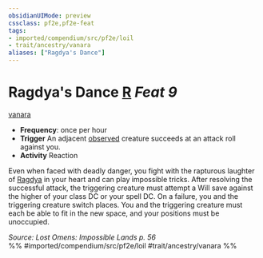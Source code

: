 ```yaml
---
obsidianUIMode: preview
cssclass: pf2e,pf2e-feat
tags:
- imported/compendium/src/pf2e/loil
- trait/ancestry/vanara
aliases: ["Ragdya's Dance"]
---
```

# Ragdya's Dance  [R](chapter-9-playing-the-game.md#Actions "Reaction") *Feat 9*  
[vanara](vanara-loil.md)  

- **Frequency**: once per hour
- **Trigger** An adjacent [observed](conditions.md#Observed) creature succeeds at an attack roll against you.
- **Activity** Reaction

Even when faced with deadly danger, you fight with the rapturous laughter of [Ragdya](../setting/deities/ragdya-logm.md) in your heart and can play impossible tricks. After resolving the successful attack, the triggering creature must attempt a Will save against the higher of your class DC or your spell DC. On a failure, you and the triggering creature switch places. You and the triggering creature must each be able to fit in the new space, and your positions must be unoccupied.

*Source: Lost Omens: Impossible Lands p. 56*  
%% #imported/compendium/src/pf2e/loil #trait/ancestry/vanara %%